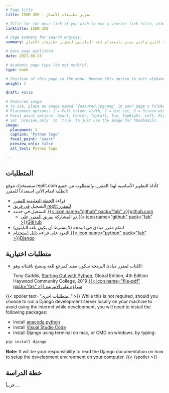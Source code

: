 ```yaml
---
# Page title
title: ISOM 350 - تطوير تطبيقات الأعمال

# Title for the menu link if you wish to use a shorter link title, otherwise remove this option.
linktitle: ISOM 350

# Page summary for search engines.
summary: المقرر الثاني ضمن منهج تخصص نظم المعلومات الدري والذي يعني باستخدام لغة البايثون لتطوير تطبيقات الأعمال

# Date page published
date: 2021-03-23

# Academic page type (do not modify).
type: book

# Position of this page in the menu. Remove this option to sort alphabetically.
weight: 1

draft: False

# Featured image
# To use, place an image named `featured.jpg/png` in your page's folder.
# Placement options: 1 = Full column width, 2 = Out-set, 3 = Screen-width
# Focal point options: Smart, Center, TopLeft, Top, TopRight, Left, Right, BottomLeft, Bottom, BottomRight
# Set `preview_only` to `true` to just use the image for thumbnails.
image:
  placement: 1
  caption: "Python logo"
  focal_point: "smart"
  preview_only: false
  alt_text: Python logo

---
```


## المتطلبات

سنستخدك موقع replit.com كأداة التطوير الأساسية لهذا المقرر، والمطلوب من جميع الطلبة اتمام الآتي استعداداً للمقرر:

- قراءة  [الخطة التعليمية للمقرر](https://bit.ly/mis350_syl)
- التسجيل [في فريق replit للمقرر](https://replit.com/teams/join/slpharshbwpedtcbfdfsnrkqjlkjpabh-miscba)
- التسجيل في خدمة [{{< icon name="github" pack="fab" >}}github.com](https://github.com/join)
  - ثم المشاركة [ بفريق المقرر على {{< icon name="github" pack="fab" >}}GitHub](https://classroom.github.com/classrooms/17110202-mis350-spring21)
- اتمام مقرر مبادئ في البمجة (لا يشترط أن يكون بلغة البايثون)
- التعود على قراءة [دليل استخدام {{< icon name="python" pack="fab" >}}Django](https://docs.djangoproject.com/en/3.1/)

## متطلبات اختيارية

- الكتاب لمقرر مبادئ البرمجة سكون مفيد كمرجع للغة وننصح باقتنائه وهو:


  Tony Gaddis, [Starting Out with Python](
https://www.pearson.com/uk/educators/higher-education-educators/program/Gaddis-Starting-Out-with-Python-Global-Edition-4th-Edition/PGM1963337.html), Global Edition, 4th Edition
  Haywood Community College, 2019 [{{< icon name="file-pdf" pack="fas" >}} شراؤه على الانترنت](https://collegestudenttextbook.org/product/starting-out-with-python-global-4th-edition-ebook/)

{{< spoiler text="متطلبات اخرى.." >}}
While this is not required, should you choose to run a Django development server locally on your machine to avoid using the internet while development, you will need to install the following packages:

- Install [anacoda python](https://www.anaconda.com/products/individual#Downloads)
- Install [Visual Studio Code](https://code.visualstudio.com/download)
- Install Django using terminal on mac, or CMD on windows, by typing:
```bash
pip install django
```

**Note:** It will be your responsibility to read the Django documentation on how to setup the development environment on your computer.
{{< /spoiler >}}

## خطة الدراسة

قريباً.....
